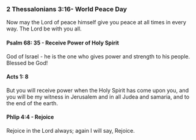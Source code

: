  ###  2 Thessalonians 3:16- World Peace Day
 
 Now may the Lord of peace himself give you peace at all times in every way. The Lord be with you all. 
 
 #### Psalm 68: 35 - Receive Power of Holy Spirit
 
 God of Israel - he is the one who gives power and strength to his people. Blessed be God!
 
 #### Acts 1: 8
 But you will receive power when the Holy Spirit has come upon you, and you will be my witness in Jerusalem and in all Judea and samaria, and to the end of the earth.
 
 #### Phlip 4:4 - Rejoice
 Rejoice in the Lord always; again I will say, Rejoice.
 
 
 
 
